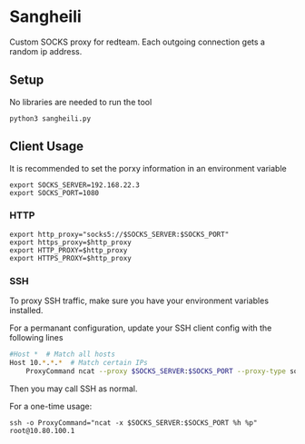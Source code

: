 # Sangheili
Custom SOCKS proxy for redteam. Each outgoing connection gets a random ip address.


## Setup
No libraries are needed to run the tool

```
python3 sangheili.py
```


## Client Usage
It is recommended to set the porxy information in an environment variable
```
export SOCKS_SERVER=192.168.22.3
export SOCKS_PORT=1080
```
### HTTP
```
export http_proxy="socks5://$SOCKS_SERVER:$SOCKS_PORT"
export https_proxy=$http_proxy
export HTTP_PROXY=$http_proxy
export HTTPS_PROXY=$http_proxy
```

### SSH
To proxy SSH traffic, make sure you have your environment variables installed.

For a permanant configuration, update your SSH client config with the following lines
```bash
#Host *  # Match all hosts
Host 10.*.*.*  # Match certain IPs
    ProxyCommand ncat --proxy $SOCKS_SERVER:$SOCKS_PORT --proxy-type socks5 %h %p
```
Then you may call SSH as normal.

For a one-time usage:
```
ssh -o ProxyCommand="ncat -x $SOCKS_SERVER:$SOCKS_PORT %h %p" root@10.80.100.1
```
